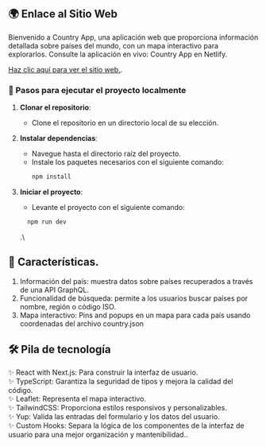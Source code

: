## 🌍 Enlace al Sitio Web

Bienvenido a Country App, una aplicación web que proporciona información detallada sobre países del mundo, con un mapa interactivo para explorarlos.
Consulte la aplicación en vivo: Country App en Netlify.

[Haz clic aquí para ver el sitio web.](https://nalancay-country-app.netlify.app/).

### 🚀 Pasos para ejecutar el proyecto localmente

1. **Clonar el repositorio**:

   - Clone el repositorio en un directorio local de su elección.

2. **Instalar dependencias**:

   - Navegue hasta el directorio raíz del proyecto.
   - Instale los paquetes necesarios con el siguiente comando:
     ```bash
     npm install
     ```

3. **Iniciar el proyecto**:
   - Levante el proyecto con el siguiente comando:
   ```bash
     npm run dev
   ```
   .\

## 🌟 Características.

1.  Información del país: muestra datos sobre países recuperados a través de una API GraphQL.
2.  Funcionalidad de búsqueda: permite a los usuarios buscar países por nombre, región o código ISO.
3.  Mapa interactivo: Pins and popups en un mapa para cada país usando coordenadas del archivo country.json

## 🛠️ Pila de tecnología

✨ React with Next.js: Para construir la interfaz de usuario.\
✨ TypeScript: Garantiza la seguridad de tipos y mejora la calidad del código.\
✨ Leaflet: Representa el mapa interactivo.\
✨ TailwindCSS: Proporciona estilos responsivos y personalizables.\
✨ Yup: Valida las entradas del formulario y los datos del usuario.\
✨ Custom Hooks: Separa la lógica de los componentes de la interfaz de usuario para una mejor organización y mantenibilidad..
